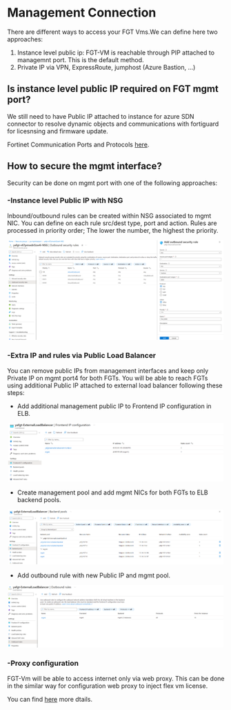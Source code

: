 # Management Connection

There are different ways to access your FGT Vms.We can define here two approaches: 

1. Instance level public ip: FGT-VM is reachable through PIP attached to managemnt port. This is the default method.  
2. Private IP via VPN, ExpressRoute, jumphost (Azure Bastion, …)


## Is instance level public IP required on FGT mgmt port?

We still need to have Public IP attached to instance for azure SDN connector to resolve dynamic objects and communications with fortiguard for licesnsing and firmware update.

Fortinet Communication Ports and Protocols [here](https://docs.fortinet.com/document/fortigate/7.2.0/fortios-ports/160067/outgoing-ports). 


## How to secure the mgmt interface?

Security can be done on mgmt port with one of the following approaches:

### -Instance level Public IP with NSG

Inbound/outbound rules can be created within NSG associated to mgmt NIC. You can define on each rule src/dest type, port and action.
Rules are processed in priority order; The lower the number, the highest the priority.

<p align="center">
  <img width="500px" src="../images/outbound-rule-nsg.png">
</p>

### -Extra IP and rules via Public Load Balancer

You can remove public IPs from management interfaces and keep only Private IP on mgmt port4 for both FGTs. 
You will be able to reach FGTs using additional Public IP attached to external load balancer following these steps:

 - Add additional management public IP to Frontend IP configuration in ELB.

<p align="center">
  <img width="500px" src="../images/additional-mgmt PIP-ELB.png">
</p>

- Create management pool and add mgmt NICs for both FGTs to ELB backend pools.

<p align="center">
  <img width="500px" src="../images/backendpools-mgmt-ELB.png">
</p>

- Add outbound rule with new Public IP and mgmt pool.

<p align="center">
  <img width="500px" src="../images/outbound-rule-mgmt-ELB.png">
</p>

### -Proxy configuration
FGT-Vm will be able to access internet only via web proxy. 
This can be done in the similar way for configuration web proxy to inject flex vm license.

You can find [here](https://docs.fortinet.com/document/flex-vm/1.0.0/deployment-guide/256339/injecting-flex-vm-license-via-web-proxy#Confirmi) more dtails.

